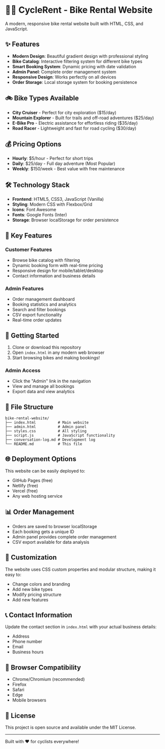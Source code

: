 # 🚴‍♂️ CycleRent - Bike Rental Website

A modern, responsive bike rental website built with HTML, CSS, and JavaScript.

## ✨ Features

- **Modern Design**: Beautiful gradient design with professional styling
- **Bike Catalog**: Interactive filtering system for different bike types
- **Smart Booking System**: Dynamic pricing with date validation
- **Admin Panel**: Complete order management system
- **Responsive Design**: Works perfectly on all devices
- **Order Storage**: Local storage system for booking persistence

## 🚲 Bike Types Available

- **City Cruiser** - Perfect for city exploration ($15/day)
- **Mountain Explorer** - Built for trails and off-road adventures ($25/day)
- **E-Bike Pro** - Electric assistance for effortless riding ($35/day)
- **Road Racer** - Lightweight and fast for road cycling ($30/day)

## 💰 Pricing Options

- **Hourly**: $5/hour - Perfect for short trips
- **Daily**: $25/day - Full day adventure (Most Popular)
- **Weekly**: $150/week - Best value with free maintenance

## 🛠️ Technology Stack

- **Frontend**: HTML5, CSS3, JavaScript (Vanilla)
- **Styling**: Modern CSS with Flexbox/Grid
- **Icons**: Font Awesome
- **Fonts**: Google Fonts (Inter)
- **Storage**: Browser localStorage for order persistence

## 📱 Key Features

### Customer Features
- Browse bike catalog with filtering
- Dynamic booking form with real-time pricing
- Responsive design for mobile/tablet/desktop
- Contact information and business details

### Admin Features
- Order management dashboard
- Booking statistics and analytics
- Search and filter bookings
- CSV export functionality
- Real-time order updates

## 🚀 Getting Started

1. Clone or download this repository
2. Open `index.html` in any modern web browser
3. Start browsing bikes and making bookings!

### Admin Access
- Click the "Admin" link in the navigation
- View and manage all bookings
- Export data and view analytics

## 📁 File Structure

```
bike-rental-website/
├── index.html          # Main website
├── admin.html          # Admin panel
├── styles.css          # All styling
├── script.js           # JavaScript functionality
├── conversation-log.md # Development log
└── README.md           # This file
```

## 🌐 Deployment Options

This website can be easily deployed to:
- GitHub Pages (free)
- Netlify (free)
- Vercel (free)
- Any web hosting service

## 📊 Order Management

- Orders are saved to browser localStorage
- Each booking gets a unique ID
- Admin panel provides complete order management
- CSV export available for data analysis

## 🎨 Customization

The website uses CSS custom properties and modular structure, making it easy to:
- Change colors and branding
- Add new bike types
- Modify pricing structure
- Add new features

## 📞 Contact Information

Update the contact section in `index.html` with your actual business details:
- Address
- Phone number
- Email
- Business hours

## 🔧 Browser Compatibility

- Chrome/Chromium (recommended)
- Firefox
- Safari
- Edge
- Mobile browsers

## 📝 License

This project is open source and available under the MIT License.

---

Built with ❤️ for cyclists everywhere!
